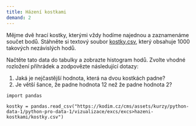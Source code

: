 ```yaml
---
title: Házení kostkami
demand: 2
---
```


Mějme dvě hrací kostky, kterými vždy hodíme najednou a zaznamenáme součet bodů. Stáhněte si textový soubor [kostky.csv](assets/kostky.csv), který obsahuje 1000 takových nezávislých hodů.

Načtěte tato data do tabulky a zobrazte histogram hodů. Zvolte vhodné rozložení přihrádek a zodpovězte následující dotazy:

1. Jaká je nejčastější hodnota, která na dvou kostkách padne?
1. Je větší šance, že padne hodnota 12 než že padne hodnota 2?

```pycon
import pandas

kostky = pandas.read_csv("https://kodim.cz/cms/assets/kurzy/python-data-1/python-pro-data-1/vizualizace/excs/excs>hazeni-kostkami/kostky.csv")
```
